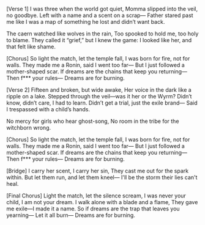 [Verse 1]
I was three when the world got quiet,
Momma slipped into the veil, no goodbye.
Left with a name and a scent on a scrap—
Father stared past me like I was a map
of something he lost and didn’t want back.

The caern watched like wolves in the rain,
Too spooked to hold me, too holy to blame.
They called it “grief,” but I knew the game:
I looked like her, and that felt like shame.

[Chorus]
So light the match, let the temple fall,
I was born for fire, not for walls.
They made me a Ronin, said I went too far—
But I just followed a mother-shaped scar.
If dreams are the chains that keep you returning—
Then f*** your rules—
Dreams are for burning.

[Verse 2]
Fifteen and broken, but wide awake,
Her voice in the dark like a ripple on a lake.
Stepped through the veil—was it her or the Wyrm?
Didn’t know, didn’t care, I had to learn.
Didn’t get a trial, just the exile brand—
Said I trespassed with a child’s hands.

No mercy for girls who hear ghost-song,
No room in the tribe for the witchborn wrong.

[Chorus]
So light the match, let the temple fall,
I was born for fire, not for walls.
They made me a Ronin, said I went too far—
But I just followed a mother-shaped scar.
If dreams are the chains that keep you returning—
Then f*** your rules—
Dreams are for burning.

[Bridge]
I carry her scent, I carry her sin,
They cast me out for the spark within.
But let them run, and let them kneel—
I'll be the storm their lies can't heal.

[Final Chorus]
Light the match, let the silence scream,
I was never your child, I am not your dream.
I walk alone with a blade and a flame,
They gave me exile—I made it a name.
So if dreams are the trap that leaves you yearning—
Let it all burn—
Dreams are for burning.